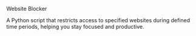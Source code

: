 Website Blocker

A Python script that restricts access to specified websites during defined time periods, helping you stay focused and productive.
